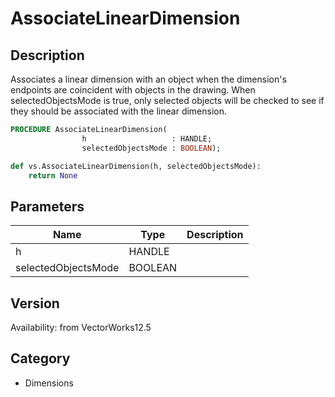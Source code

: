 # AssociateLinearDimension

## Description
Associates a linear dimension with an object when the dimension's endpoints are coincident with objects in the drawing.  When selectedObjectsMode is true, only selected objects will be checked to see if they should be associated with the linear dimension.

```pascal
PROCEDURE AssociateLinearDimension(
				h                   : HANDLE;
				selectedObjectsMode : BOOLEAN);
```

```python
def vs.AssociateLinearDimension(h, selectedObjectsMode):
    return None
```

## Parameters
|Name|Type|Description|
|---|---|---|
|h|HANDLE|   |
|selectedObjectsMode|BOOLEAN|   |

## Version
Availability: from VectorWorks12.5

## Category
* Dimensions

